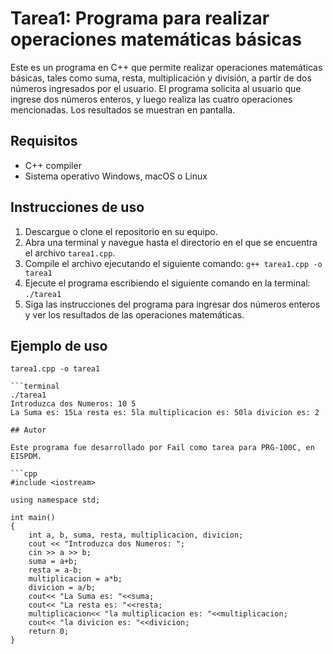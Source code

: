 # Tarea1: Programa para realizar operaciones matemáticas básicas

Este es un programa en C++ que permite realizar operaciones matemáticas básicas, tales como suma, resta, multiplicación y división, a partir de dos números ingresados por el usuario. El programa solicita al usuario que ingrese dos números enteros, y luego realiza las cuatro operaciones mencionadas. Los resultados se muestran en pantalla.

## Requisitos

- C++ compiler
- Sistema operativo Windows, macOS o Linux

## Instrucciones de uso

1. Descargue o clone el repositorio en su equipo.
2. Abra una terminal y navegue hasta el directorio en el que se encuentra el archivo `tarea1.cpp`.
3. Compile el archivo ejecutando el siguiente comando: `g++ tarea1.cpp -o tarea1`
4. Ejecute el programa escribiendo el siguiente comando en la terminal: `./tarea1`
5. Siga las instrucciones del programa para ingresar dos números enteros y ver los resultados de las operaciones matemáticas.

## Ejemplo de uso

```terminal
tarea1.cpp -o tarea1

```terminal
./tarea1
Introduzca dos Numeros: 10 5
La Suma es: 15La resta es: 5la multiplicacion es: 50la divicion es: 2

## Autor

Este programa fue desarrollado por Fail como tarea para PRG-100C, en EISPDM.

```cpp
#include <iostream>

using namespace std;

int main()
{
    int a, b, suma, resta, multiplicacion, divicion;
    cout << "Introduzca dos Numeros: ";
    cin >> a >> b;
    suma = a+b;
    resta = a-b;
    multiplicacion = a*b;
    divicion = a/b;
    cout<< "La Suma es: "<<suma;
    cout<< "La resta es: "<<resta;
    multiplicacion<< "la multiplicacion es: "<<multiplicacion;
    cout<< "la divicion es: "<<divicion;
    return 0;
}

